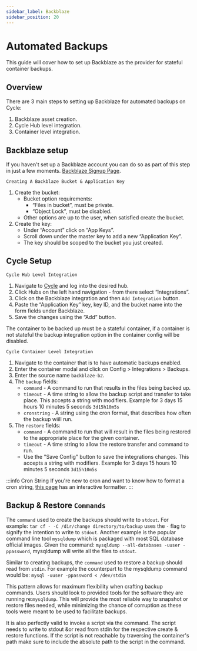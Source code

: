 ```yaml
---
sidebar_label: Backblaze
sidebar_position: 20
---
```


# Automated Backups

This guide will cover how to set up Backblaze as the provider for stateful container backups.

## Overview

There are 3 main steps to setting up Backblaze for automated backups on Cycle:

1. Backblaze asset creation.
2. Cycle Hub level integration.
3. Container level integration.

## Backblaze setup

If you haven't set up a Backblaze account you can do so as part of this step in just a few moments.
[Backblaze Signup Page](https://www.backblaze.com/b2/sign-up.html?referrer=compute&utm_source=Partner&utm_medium=cycle-announcement&utm_campaign=10-gb-free&utm_content=cta).

`Creating A Backblaze Bucket & Application Key`

1. Create the bucket:
   - Bucket option requirements:
     - “Files in bucket”, must be private.
     - “Object Lock”, must be disabled.
   - Other options are up to the user, when satisfied create the bucket.
2. Create the key:
   - Under “Account” click on “App Keys”.
   - Scroll down under the master key to add a new “Application Key”.
   - The key should be scoped to the bucket you just created.

## Cycle Setup

`Cycle Hub Level Integration`

1. Navigate to [Cycle](https://portal.cycle.io) and log into the desired hub.
2. Click Hubs on the left hand navigation - from there select “Integrations”.
3. Click on the Backblaze integration and then `Add Integration` button.
3. Paste the “Application Key” key, key ID, and the bucket name into the form fields under Backblaze.
4. Save the changes using the “Add” button.

The container to be backed up must be a stateful container, if a container is not stateful the backup integration option in the container config will be disabled.

`Cycle Container Level Integration`

1. Navigate to the container that is to have automatic backups enabled.
2. Enter the container modal and click on Config > Integrations > Backups.
3. Enter the source name `backblaze-b2`.
4. The `backup` fields:
   - `command` - A command to run that results in the files being backed up.
   - `timeout` - A time string to allow the backup script and transfer to take place. This accepts a string with modifiers. Example for 3 days 15 hours 10 minutes 5 seconds `3d15h10m5s`
   - `cronstring` - A string using the cron format, that describes how often the backup wiill run.
5. The `restore` fields:
   - `command` - A command to run that will result in the files being restored to the appropriate place for the given container.
   - `timeout` - A time string to allow the restore transfer and command to run.
   - Use the "Save Config" button to save the integrations changes. This accepts a string with modifiers. Example for 3 days 15 hours 10 minutes 5 seconds `3d15h10m5s`

:::info Cron String
If you're new to cron and want to know how to format a cron string, [this page](https://crontab.guru/) has an interactive formatter.
:::

## Backup & Restore `Commands`

The `command` used to create the backups should write to `stdout`. For example: `tar cf - -C /dir/change directory/to/backup` uses the `-` flag to signify the intention to write to `stdout`. Another example is the popular command line tool `mysqldump` which is packaged with most SQL database official images. Given the command: `mysqldump --all-databases -uuser -ppassword`, mysqldump will write all the files to `stdout`.

Similar to creating backups, the `command` used to restore a backup should read from `stdin`. For example the counterpart to the mysqldump command would be: `mysql -uuser -ppassword < /dev/stdin`

This pattern allows for maximum flexibility when crafting backup commands. Users should look to provided tools for the software they are running re:`mysqldump`. This will provide the most reliable way to snapshot or restore files needed, while minimizing the chance of corruption as these tools were meant to be used to facilitate backups.

It is also perfectly valid to invoke a script via the command. The script needs to write to stdout &or read from stdin for the respective create & restore functions. If the script is not reachable by traversing the container's path make sure to include the absolute path to the script in the command.
